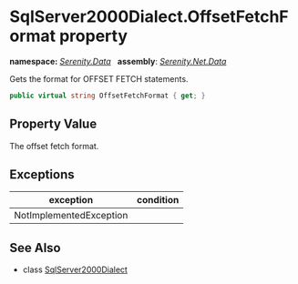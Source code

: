 # SqlServer2000Dialect.OffsetFetchFormat property
**namespace:** *[Serenity.Data](../../README.md#serenity.data-namespace)*   **assembly**: *[Serenity.Net.Data](../../README.md)*

Gets the format for OFFSET FETCH statements.

```csharp
public virtual string OffsetFetchFormat { get; }
```

## Property Value

The offset fetch format.

## Exceptions

| exception | condition |
| --- | --- |
| NotImplementedException |  |

## See Also

* class [SqlServer2000Dialect](../SqlServer2000Dialect.md)